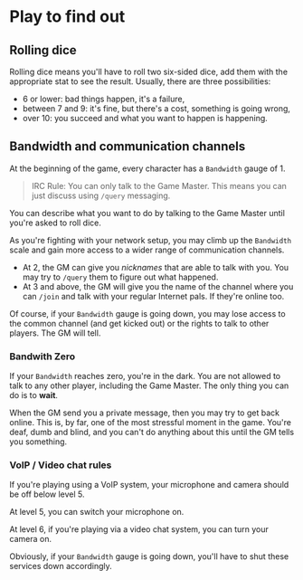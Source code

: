# Play to find out

## Rolling dice

Rolling dice means you'll have to roll two six-sided dice, add them with the
appropriate stat to see the result. Usually, there are three possibilities:

* 6 or lower: bad things happen, it's a failure,
* between 7 and 9: it's fine, but there's a cost, something is going wrong,
* over 10: you succeed and what you want to happen is happening.

## Bandwidth and communication channels

At the beginning of the game, every character has a ``Bandwidth`` gauge of 1.

> IRC Rule: You can only talk to the Game Master. This means you can just
> discuss using ``/query`` messaging.

You can describe what you want to do by talking to the Game Master until you're
asked to roll dice.

As you're fighting with your network setup, you may climb up the ``Bandwidth``
scale and gain more access to a wider range of communication channels.

* At 2, the GM can give you *nicknames* that are able to talk with you. You may
  try to ``/query`` them to figure out what happened.
* At 3 and above, the GM will give you the name of the channel where you can
  ``/join`` and talk with your regular Internet pals. If they're online too.

Of course, if your ``Bandwidth`` gauge is going down, you may lose access to the
common channel (and get kicked out) or the rights to talk to other players. The
GM will tell.

### Bandwith Zero

If your ``Bandwidth`` reaches zero, you're in the dark. You are not allowed to
talk to any other player, including the Game Master. The only thing you can
do is to **wait**.

When the GM send you a private message, then you may try to get back online.
This is, by far, one of the most stressful moment in the game. You're deaf,
dumb and blind, and you can't do anything about this until the GM tells you
something.

### VoIP / Video chat rules

If you're playing using a VoIP system, your microphone and camera should be off
below level 5.

At level 5, you can switch your microphone on.

At level 6, if you're playing via a video chat system, you can turn your camera
on.

Obviously, if your ``Bandwidth`` gauge is going down, you'll have to shut these
services down accordingly.
